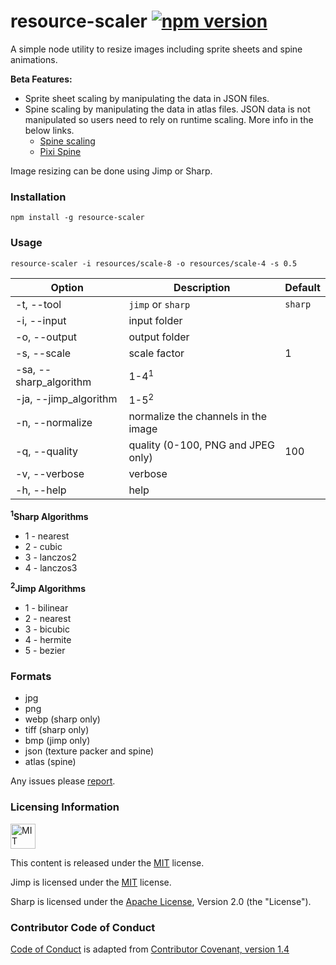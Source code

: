 # resource-scaler [![npm version](https://badge.fury.io/js/resource-scaler.svg)](https://badge.fury.io/js/resource-scaler)
A simple node utility to resize images including sprite sheets and spine animations.

**Beta Features:**

- Sprite sheet scaling by manipulating the data in JSON files.
- Spine scaling by manipulating the data in atlas files. JSON data is not manipulated so users need to rely on runtime scaling. More info in the below links.
	- [Spine scaling](http://esotericsoftware.com/spine-using-runtimes#Scaling)
	- [Pixi Spine](https://github.com/pixijs/pixi-spine/blob/master/examples/choose_skeleton_scale.md)

Image resizing can be done using Jimp or Sharp.

### Installation

`npm install -g resource-scaler`

### Usage

`resource-scaler -i resources/scale-8 -o resources/scale-4 -s 0.5`

| Option                 | Description                         | Default  |
|------------------------|-------------------------------------|----------|
| -t, --tool             | `jimp` or `sharp`                   |  `sharp` |
| -i, --input            | input folder                        |          |
| -o, --output           | output folder                       |          |
| -s, --scale            | scale factor                        |     1    |
| -sa, --sharp_algorithm | 1-4<sup>1</sup>                     |          |
| -ja, --jimp_algorithm  | 1-5<sup>2</sup>                     |          |
| -n, --normalize        | normalize the channels in the image |          |
| -q, --quality          | quality (0-100, PNG and JPEG only)  |    100   |
| -v, --verbose          | verbose                             |          |
| -h, --help             | help                                |          |

**<sup>1</sup>Sharp Algorithms**

- 1 - nearest
- 2 - cubic
- 3 - lanczos2
- 4 - lanczos3

**<sup>2</sup>Jimp Algorithms**

- 1 - bilinear
- 2 - nearest
- 3 - bicubic
- 4 - hermite
- 5 - bezier

### Formats

- jpg
- png
- webp (sharp only)
- tiff (sharp only)
- bmp (jimp only)
- json (texture packer and spine)
- atlas (spine)

Any issues please [report](https://github.com/adireddy/resource-scaler/issues/new).

### Licensing Information

<a rel="license" href="http://opensource.org/licenses/MIT">
<img alt="MIT license" height="40" src="http://upload.wikimedia.org/wikipedia/commons/c/c3/License_icon-mit.svg" /></a>

This content is released under the [MIT](http://opensource.org/licenses/MIT) license.

Jimp is licensed under the [MIT](http://opensource.org/licenses/MIT) license.

Sharp is licensed under the [Apache License](http://www.apache.org/licenses/LICENSE-2.0.html), Version 2.0 (the "License").

### Contributor Code of Conduct

[Code of Conduct](https://github.com/CoralineAda/contributor_covenant) is adapted from [Contributor Covenant, version 1.4](http://contributor-covenant.org/version/1/4/)
